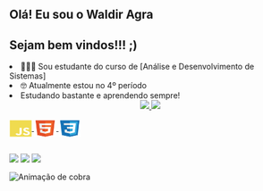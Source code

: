 ## Olá! Eu sou o Waldir Agra 

## Sejam bem vindos!!! ;)
<li>🧑🏻‍💻 Sou estudante do curso de [Análise e Desenvolvimento de Sistemas] </li>
<li>🤓 Atualmente estou no 4º período </li>
<li> Estudando bastante e aprendendo sempre!
<div align="center">
  <a href="https://github.com/waldir-agra">
  <img height="180em" src="https://github-readme-stats.vercel.app/api?username=waldir-agra&show_icons=true&theme=blue-green&include_all_commits=true&count_private=true"/>
  <img height="180em" src="https://github-readme-stats.vercel.app/api/top-langs/?username=waldir-agra&layout=compact&langs_count=7&theme=blue-green"/>
</div>
<div style="display: inline_block"><br>
  <img align="center" alt="waldir-agra-Js" height="30" width="40" src="https://raw.githubusercontent.com/devicons/devicon/master/icons/javascript/javascript-plain.svg">
 
  <img align="center" alt="waldir-agra-HTML" height="30" width="40" src="https://raw.githubusercontent.com/devicons/devicon/master/icons/html5/html5-original.svg">
  <img align="center" alt="waldir-agra-CSS" height="30" width="40" src="https://raw.githubusercontent.com/devicons/devicon/master/icons/css3/css3-original.svg">

  
</div>
  
  ##
 
<div> 
  
  <a href="https://instagram.com/waldir_agra" target="_blank"><img src="https://img.shields.io/badge/-Instagram-%23E4405F?style=for-the-badge&logo=instagram&logoColor=white" target="_blank"></a>
  <a href = "mailto:waldiragra@gmail.com"><img src="https://img.shields.io/badge/-Gmail-%23333?style=for-the-badge&logo=gmail&logoColor=white" target="_blank"></a>
  <a href="https://www.linkedin.com/in/waldir-agra/" target="_blank"><img src="https://img.shields.io/badge/-LinkedIn-%230077B5?style=for-the-badge&logo=linkedin&logoColor=white" target="_blank"></a> 
 
![ Animação de cobra ](https://github.com/waldir-agra/waldir-agra/blob/output/github-contribution-grid-snake.svg)
  </div>
